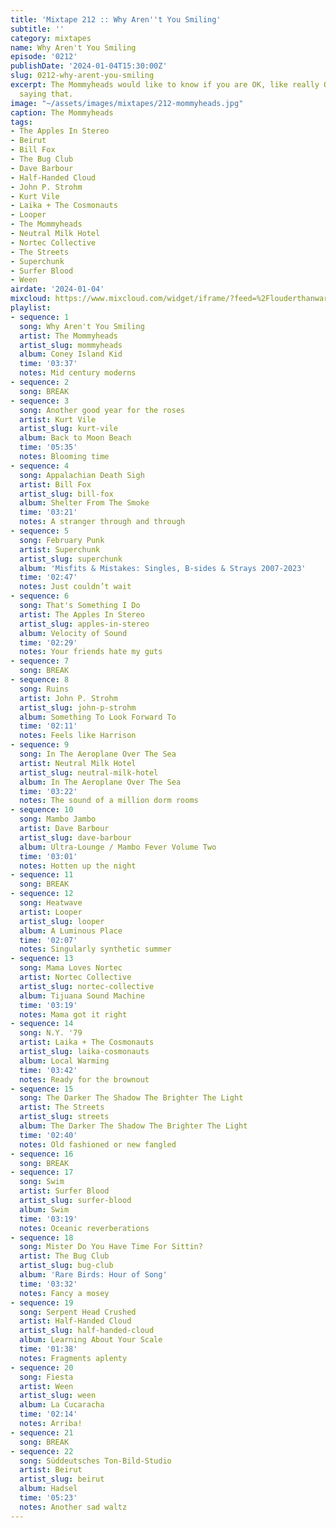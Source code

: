 ```yaml
---
title: 'Mixtape 212 :: Why Aren''t You Smiling'
subtitle: ''
category: mixtapes
name: Why Aren't You Smiling
episode: '0212'
publishDate: '2024-01-04T15:30:00Z'
slug: 0212-why-arent-you-smiling
excerpt: The Mommyheads would like to know if you are OK, like really OK and not just
  saying that.
image: "~/assets/images/mixtapes/212-mommyheads.jpg"
caption: The Mommyheads
tags:
- The Apples In Stereo
- Beirut
- Bill Fox
- The Bug Club
- Dave Barbour
- Half-Handed Cloud
- John P. Strohm
- Kurt Vile
- Laika + The Cosmonauts
- Looper
- The Mommyheads
- Neutral Milk Hotel
- Nortec Collective
- The Streets
- Superchunk
- Surfer Blood
- Ween
airdate: '2024-01-04'
mixcloud: https://www.mixcloud.com/widget/iframe/?feed=%2Flouderthanwar%2Fthe-mixtape-212-why-arent-you-smiling-2024-01-04%2F&hide_artwork=1&hide_cover=1
playlist:
- sequence: 1
  song: Why Aren't You Smiling
  artist: The Mommyheads
  artist_slug: mommyheads
  album: Coney Island Kid
  time: '03:37'
  notes: Mid century moderns
- sequence: 2
  song: BREAK
- sequence: 3
  song: Another good year for the roses
  artist: Kurt Vile
  artist_slug: kurt-vile
  album: Back to Moon Beach
  time: '05:35'
  notes: Blooming time
- sequence: 4
  song: Appalachian Death Sigh
  artist: Bill Fox
  artist_slug: bill-fox
  album: Shelter From The Smoke
  time: '03:21'
  notes: A stranger through and through
- sequence: 5
  song: February Punk
  artist: Superchunk
  artist_slug: superchunk
  album: 'Misfits & Mistakes: Singles, B-sides & Strays 2007-2023'
  time: '02:47'
  notes: Just couldn’t wait
- sequence: 6
  song: That's Something I Do
  artist: The Apples In Stereo
  artist_slug: apples-in-stereo
  album: Velocity of Sound
  time: '02:29'
  notes: Your friends hate my guts
- sequence: 7
  song: BREAK
- sequence: 8
  song: Ruins
  artist: John P. Strohm
  artist_slug: john-p-strohm
  album: Something To Look Forward To
  time: '02:11'
  notes: Feels like Harrison
- sequence: 9
  song: In The Aeroplane Over The Sea
  artist: Neutral Milk Hotel
  artist_slug: neutral-milk-hotel
  album: In The Aeroplane Over The Sea
  time: '03:22'
  notes: The sound of a million dorm rooms
- sequence: 10
  song: Mambo Jambo
  artist: Dave Barbour
  artist_slug: dave-barbour
  album: Ultra-Lounge / Mambo Fever Volume Two
  time: '03:01'
  notes: Hotten up the night
- sequence: 11
  song: BREAK
- sequence: 12
  song: Heatwave
  artist: Looper
  artist_slug: looper
  album: A Luminous Place
  time: '02:07'
  notes: Singularly synthetic summer
- sequence: 13
  song: Mama Loves Nortec
  artist: Nortec Collective
  artist_slug: nortec-collective
  album: Tijuana Sound Machine
  time: '03:19'
  notes: Mama got it right
- sequence: 14
  song: N.Y. '79
  artist: Laika + The Cosmonauts
  artist_slug: laika-cosmonauts
  album: Local Warming
  time: '03:42'
  notes: Ready for the brownout
- sequence: 15
  song: The Darker The Shadow The Brighter The Light
  artist: The Streets
  artist_slug: streets
  album: The Darker The Shadow The Brighter The Light
  time: '02:40'
  notes: Old fashioned or new fangled
- sequence: 16
  song: BREAK
- sequence: 17
  song: Swim
  artist: Surfer Blood
  artist_slug: surfer-blood
  album: Swim
  time: '03:19'
  notes: Oceanic reverberations
- sequence: 18
  song: Mister Do You Have Time For Sittin?
  artist: The Bug Club
  artist_slug: bug-club
  album: 'Rare Birds: Hour of Song'
  time: '03:32'
  notes: Fancy a mosey
- sequence: 19
  song: Serpent Head Crushed
  artist: Half-Handed Cloud
  artist_slug: half-handed-cloud
  album: Learning About Your Scale
  time: '01:38'
  notes: Fragments aplenty
- sequence: 20
  song: Fiesta
  artist: Ween
  artist_slug: ween
  album: La Cucaracha
  time: '02:14'
  notes: Arriba!
- sequence: 21
  song: BREAK
- sequence: 22
  song: Süddeutsches Ton-Bild-Studio
  artist: Beirut
  artist_slug: beirut
  album: Hadsel
  time: '05:23'
  notes: Another sad waltz
---
```


